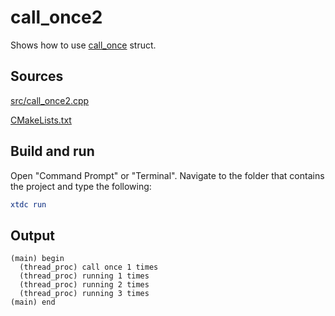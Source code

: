 # call_once2

Shows how to use [call_once](https://gammasoft71.github.io/xtd/reference_guides/latest/structxtd_1_1call__once.html) struct.

## Sources

[src/call_once2.cpp](src/call_once2.cpp)

[CMakeLists.txt](CMakeLists.txt)

## Build and run

Open "Command Prompt" or "Terminal". Navigate to the folder that contains the project and type the following:

```cmake
xtdc run
```

## Output

```
(main) begin
  (thread_proc) call once 1 times
  (thread_proc) running 1 times
  (thread_proc) running 2 times
  (thread_proc) running 3 times
(main) end
```
